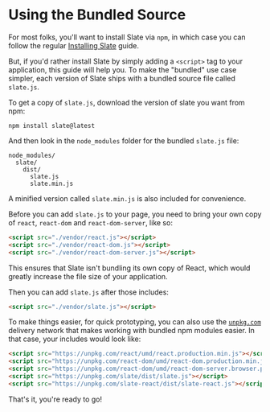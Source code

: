 # Using the Bundled Source

For most folks, you'll want to install Slate via `npm`, in which case you can follow the regular [Installing Slate](./installing-slate.md) guide.

But, if you'd rather install Slate by simply adding a `<script>` tag to your application, this guide will help you. To make the "bundled" use case simpler, each version of Slate ships with a bundled source file called `slate.js`.

To get a copy of `slate.js`, download the version of slate you want from npm:

```
npm install slate@latest
```

And then look in the `node_modules` folder for the bundled `slate.js` file:

```
node_modules/
  slate/
    dist/
      slate.js
      slate.min.js
```

A minified version called `slate.min.js` is also included for convenience.

Before you can add `slate.js` to your page, you need to bring your own copy of `react`, `react-dom` and `react-dom-server`, like so:

```html
<script src="./vendor/react.js"></script>
<script src="./vendor/react-dom.js"></script>
<script src="./vendor/react-dom-server.js"></script>
```

This ensures that Slate isn't bundling its own copy of React, which would greatly increase the file size of your application.

Then you can add `slate.js` after those includes:

```html
<script src="./vendor/slate.js"></script>
```

To make things easier, for quick prototyping, you can also use the [`unpkg.com`](https://unpkg.com/#/) delivery network that makes working with bundled npm modules easier. In that case, your includes would look like:

```html
<script src="https://unpkg.com/react/umd/react.production.min.js"></script>
<script src="https://unpkg.com/react-dom/umd/react-dom.production.min.js"></script>
<script src="https://unpkg.com/react-dom/umd/react-dom-server.browser.production.min.js"></script>
<script src="https://unpkg.com/slate/dist/slate.js"></script>
<script src="https://unpkg.com/slate-react/dist/slate-react.js"></script>
```

That's it, you're ready to go!
